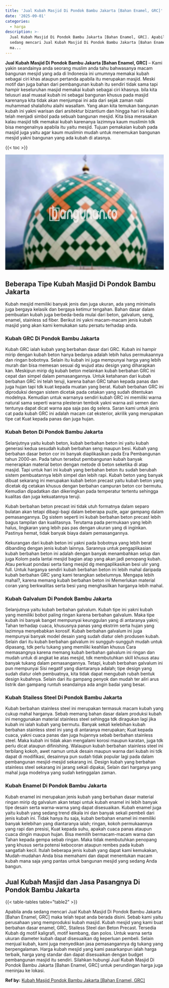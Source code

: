 ```yaml
---
title: 'Jual Kubah Masjid Di Pondok Bambu Jakarta [Bahan Enamel, GRC]'
date: '2025-09-01'
categories:
  - harga
description: >-
  Jual Kubah Masjid Di Pondok Bambu Jakarta [Bahan Enamel, GRC]. Apabila anda
  sedang mencari Jual Kubah Masjid Di Pondok Bambu Jakarta [Bahan Enamel, GRC]
  ma...
---
```


**Jual Kubah Masjid Di Pondok Bambu Jakarta \[Bahan Enamel, GRC\]** – Kami yakin seandainya anda seorang muslim anda tahu bahwasanya macam bangunan mesjid yang ada di Indonesia ini umumnya memakai kubah sebagai ciri khas ataupun pertanda apabila itu merupakan masjid. Meski motif dan juga bahan dari pembangunan kubah itu sendiri tidak sama tapi hampir keseluruhan masjid memakai kubah sebagai ciri khasnya. bila kita telusuri asal muasal kubah ini sebagai bangunan khusus pada masjid karenanya kita tidak akan menjumpai ini ada dari sejak zaman nabi muhammad shalallohu alaihi wasallam. Yang akan kita temukan bangunan kubah ini yakni warisan dari arsitektur bizantium dan hingga hari ini kubah telah menjadi simbol pada sebuah bangunan mesjid. Kita bisa merasakan kalau masjid tdk memakai kubah karenanya lazimnya kaum muslimin tdk bisa mengenalnya apabila itu yaitu mesjid. Tujuan pemakaian kubah pada masjid juga yaitu agar kaum muslimin mudah untuk menemukan bangunan mesjid yakni bangunan yang ada kubah di atasnya.

{{< toc >}}

![Jual Kubah Masjid Di Pondok Bambu Jakarta [Bahan Enamel, GRC]](/images/jual-kubah-masjid-07.png)

## Beberapa Tipe Kubah Masjid Di Pondok Bambu Jakarta

Kubah mesjid memiliki banyak jenis dan juga ukuran, ada yang minimalis juga bergaya kelasik dan bergaya ketimur tengahan. Bahan dasar dalam pembuatan kubah juga berbeda-beda mulai dari beton, galvalum, seng, enamel, stainless sd fiber. Berikut ini yakni macam-macam jenis kubah masjid yang akan kami kemukakan satu persatu terhadap anda.

### Kubah GRC Di Pondok Bambu Jakarta

Kubah GRC ialah kubah yang berbahan dasar dari GRC. Kubah ini hampir mirip dengan kubah beton hanya bedanya adalah lebih halus permukaannya dan ringan bobotnya. Selain itu kubah ini juga mempunyai harga yang lebih murah dan bisa memesan sesuai dg wujud atau design yang diharapkan kan. Meskipun mirip dg kubah beton melainkan kubah berbahan GRC ini cepat dan simpel dalam pemasangannya. Untuk ketahanan dari kubah berbahan GRC ini telah teruji, karena bahan GRC tahan kepada panas dan juga hujan tapi tdk kuat kepada muatan yang berat. Kubah berbahan GRC ini diproduksi dengan sistem dicetak pada cetakan yang sudah ditentukan modelnya. Kemudian untuk warnanya sendiri kubah GRC ini memiliki warna natural sama seperti warna plesteran tembok yakni warna asli semen dan tentunya dapat dicat warna apa saja pas dg selera. Saran kami untuk jenis cat pada kubah GRC ini adalah macam cat eksterior, akrilik yang merupakan tipe cat Kuat kepada panas dan juga hujan.

### Kubah Beton Di Pondok Bambu Jakarta

Selanjutnya yaitu kubah beton, kubah berbahan beton ini yaitu kubah generasi kedua sesudah kubah berbahan seng maupun besi. Kubah yang berbahan dasar beton cor ini banyak diaplikasikan pada Era Pembangunan tahun 2000-an. Pada tahun tersebut pembangunan kubah banyak menerapkan material beton dengan metode di beton seketika di atap masjid. Tapi untuk hari ini kubah yang berbahan beton itu sudah berubah sistem pembuatannya lebih simpel dan lebih rapi. Kubah beton yang banyak dibuat sekarang ini merupakan kubah beton precast yaitu kubah beton yang dicetak dg cetakan khusus dengan berbahan campuran beton cor bermutu. Kemudian dipadatkan dan dikeringkan pada temperatur tertentu sehingga kualitas dan juga kekuatannya teruji.

Kubah berbahan beton precast ini tidak utuh formatnya dalam separo bulatan akan tetapi dibagi-bagi dalam beberapa puzle, agar gampang dalam pemasangannya. Dg sistem seperti ini kubah berbahan beton precast lebih bagus tampilan dan kualitasnya. Terutama pada permukaan yang lebih halus, lingkaran yang lebih pas pas dengan ukuran yang di inginkan. Pastinya hemat, tidak banyak biaya dalam pemasangannya.

Kekurangan dari kubah beton ini yakni pada bobotnya yang lebih berat dibanding dengan jenis kubah lainnya. Sarannya untuk pengaplikasian kubah berbahan beton ini adalah dengan banyak menambahkan selup dan juga Kolom pada lantai mesjid bagian atap yang akan jadi penopang kubah. Atau perkuat pondasi serta tiang mesjid dg mengaplikasikan besi ulir yang full. Untuk harganya sendiri kubah berbahan beton ini lebih mahal daripada kubah berbahan GRC yang kami terangkan sebelumnya. Mengapa lebih mahal?, karena memang kubah berbahan beton ini Memerlukan material coran yang berkwalitas serta besi yang menghasilkan harganya lebih mahal.

### Kubah Galvalum Di Pondok Bambu Jakarta

Selanjutnya yaitu kubah berbahan galvalum. Kubah tipe ini yakni kubah yang memiliki bobot paling ringan karena berbahan galvalum. Maka tipe kubah ini banyak banget mempunyai keunggulan yang di antaranya yakni; Tahan terhadap cuaca, khususnya panas yang ekstrim serta hujan yang lazimnya menyebabkan korosif. Kubah berbahan galvalum ini juga mempunyai banyak model desain yang sudah diatur oleh produsen kubah. Selain dari itu kubah berbahan galvalum ini sungguh-sungguh mudah untuk dipasang, tdk perlu tukang yang memiliki keahlian khusus Cara memasangnya karena memang kubah berbahan galvalum ini ringan dan mudah untuk di angkat ke atas mesjid, tdk membutuhkan skill khusus atau banyak tukang dalam pemasangannya. Tetapi, kubah berbahan galvalum ini pun mempunyai Sisi negatif yang diantaranya adalah; tipe design yang sudah diatur oleh pembuatnya, kita tidak dapat mengubah rubah bentuk design kubahnya. Selain dari itu gampang penyok dan mudah ter aliri arus listrik dan gampang runtuh seandainya ada angin badai yang besar.

### Kubah Stailess Steel Di Pondok Bambu Jakarta

Kubah berbahan stainless steel ini merupakan termasuk macam kubah yang cukup mahal harganya. Sebab memang bahan dasar dalam produksi kubah ini menggunakan material stainless steel sehingga tdk diragukan lagi jika kubah ini ialah kubah yang bermutu. Banyak sekali kelebihan kubah berbahan stainless steel ini yang di antaranya merupakan; Kuat kepada cuaca, yakni cuaca panas dan juga hujannya sebab berbahan stainless steel. Maka kubah ini tidak akan mengalami korosi maupun karatan, juga tdk perlu dicat ataupun difinishing. Walaupun kubah berbahan stainless steel ini terbilang kokoh, awet namun untuk desain maupun warna dari kubah ini tdk dapat di modifikasi, desainnya pun sudah tidak popular lagi pada dalam pembangunan mesjid-mesjid sekarang ini. Design kubah yang berbahan stainless steel sekarang ini jarang sekali dipakai, Selain dari harganya yang mahal juga modelnya yang sudah ketinggalan zaman.

### Kubah Enamel Di Pondok Bambu Jakarta

Kubah enamel ini merupakan jenis kubah yang berbahan dasar material ringan mirip dg galvalum akan tetapi untuk kubah enamel ini lebih banyak tipe desain serta warna-warna yang dapat disesuaikan. Kubah enamel juga yaitu kubah yang sedang trend dikala ini dan banyak sekali pembeli dari jenis kubah ini. Tidak hanya itu saja, kubah berbahan enamel ini memiliki banyak kelebihan yang diantaranya ialah; ringan, kokoh permukaannya yang rapi dan presisi, Kuat kepada suhu, apakah cuaca panas ataupun cuaca dingin maupun hujan. Bisa memilih bermacam-macam warna dan Tahan kepada gempa sebab ringan. Maka tidak membutuhkan penopang yang khusus serta potensi kebocoran ataupun rembes pada kubah sangatlah kecil. Itulah beberapa jenis kubah yang dapat kami kemukakan, Mudah-mudahan Anda bisa memahami dan dapat menentukan macam kubah mana saja yang pantas untuk bangunan mesjid yang sedang Anda bangun.

## Jual Kubah Masjid dan Jasa Pasangnya Di Pondok Bambu Jakarta

{{< table-tables table="table2" >}}

Apabila anda sedang mencari Jual Kubah Masjid Di Pondok Bambu Jakarta \[Bahan Enamel, GRC\] maka telah tepat anda berada disini. Sebab kami yaitu perusahaan yang memproduksi kubah masjid. Kubah mesjid yang kami buat berbahan dasar enamel, GRC, Stailess Steel dan Beton Precast. Tersedia Kubah dg motif kaligrafi, motif kembang, dan polos. Untuk warna serta ukuran diameter kubah dapat disesuaikan dg keperluan pembeli. Selain menjual kubah, kami juga menyedikan jasa pemasangannya dg tukang yang berpengalaman. Harga kubah mesjid yang kami pasarkanpun ialah harga terbaik, harga yang standar dan dapat disesuaikan dengan budget pembangunan masjid itu sendiri. Silahkan hubungi Jual Kubah Masjid Di Pondok Bambu Jakarta \[Bahan Enamel, GRC\] untuk perundingan harga juga meninjau ke lokasi.

**Ref by:** [Kubah Masjid Pondok Bambu Jakarta [Bahan Enamel, GRC]](https://id.wikipedia.org/wiki/Kubah)
